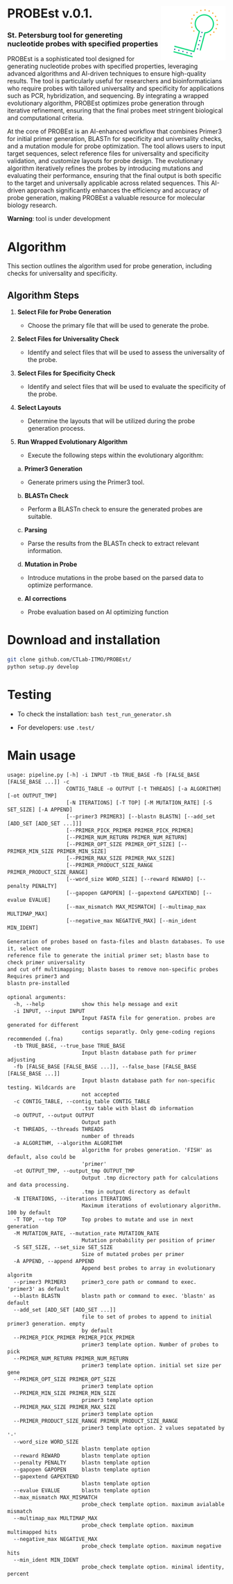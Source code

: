 # PROBEst v.0.1. <a href=""><img src="img/probest_logo.jpg" align="right" width="150" ></a> 
### St. Petersburg tool for genereting nucleotide probes with specified properties

PROBEst is a sophisticated tool designed for generating nucleotide probes with specified properties, leveraging advanced algorithms and AI-driven techniques to ensure high-quality results. The tool is particularly useful for researchers and bioinformaticians who require probes with tailored universality and specificity for applications such as PCR, hybridization, and sequencing. By integrating a wrapped evolutionary algorithm, PROBEst optimizes probe generation through iterative refinement, ensuring that the final probes meet stringent biological and computational criteria.

At the core of PROBEst is an AI-enhanced workflow that combines Primer3 for initial primer generation, BLASTn for specificity and universality checks, and a mutation module for probe optimization. The tool allows users to input target sequences, select reference files for universality and specificity validation, and customize layouts for probe design. The evolutionary algorithm iteratively refines the probes by introducing mutations and evaluating their performance, ensuring that the final output is both specific to the target and universally applicable across related sequences. This AI-driven approach significantly enhances the efficiency and accuracy of probe generation, making PROBEst a valuable resource for molecular biology research.

**Warning**: tool is under development

# Algorithm

This section outlines the algorithm used for probe generation, including checks for universality and specificity.

## Algorithm Steps

1. **Select File for Probe Generation**
   - Choose the primary file that will be used to generate the probe.

2. **Select Files for Universality Check**
   - Identify and select files that will be used to assess the universality of the probe.

3. **Select Files for Specificity Check**
   - Identify and select files that will be used to evaluate the specificity of the probe.

4. **Select Layouts**
   - Determine the layouts that will be utilized during the probe generation process.

5. **Run Wrapped Evolutionary Algorithm**
   - Execute the following steps within the evolutionary algorithm:
   
   a. **Primer3 Generation**
      - Generate primers using the Primer3 tool.
      
   b. **BLASTn Check**
      - Perform a BLASTn check to ensure the generated probes are suitable.
      
   c. **Parsing**
      - Parse the results from the BLASTn check to extract relevant information.
      
   d. **Mutation in Probe**
      - Introduce mutations in the probe based on the parsed data to optimize performance.
  
   e. **AI corrections**
      - Probe evaluation based on AI optimizing function


# Download and installation

```bash
git clone github.com/CTLab-ITMO/PROBEst/
python setup.py develop
```

# Testing

- To check the installation: `bash test_run_generator.sh`

- For developers: use `.test/`

# Main usage

```
usage: pipeline.py [-h] -i INPUT -tb TRUE_BASE -fb [FALSE_BASE [FALSE_BASE ...]] -c
                   CONTIG_TABLE -o OUTPUT [-t THREADS] [-a ALGORITHM] [-ot OUTPUT_TMP]
                   [-N ITERATIONS] [-T TOP] [-M MUTATION_RATE] [-S SET_SIZE] [-A APPEND]
                   [--primer3 PRIMER3] [--blastn BLASTN] [--add_set [ADD_SET [ADD_SET ...]]]
                   [--PRIMER_PICK_PRIMER PRIMER_PICK_PRIMER]
                   [--PRIMER_NUM_RETURN PRIMER_NUM_RETURN]
                   [--PRIMER_OPT_SIZE PRIMER_OPT_SIZE] [--PRIMER_MIN_SIZE PRIMER_MIN_SIZE]
                   [--PRIMER_MAX_SIZE PRIMER_MAX_SIZE]
                   [--PRIMER_PRODUCT_SIZE_RANGE PRIMER_PRODUCT_SIZE_RANGE]
                   [--word_size WORD_SIZE] [--reward REWARD] [--penalty PENALTY]
                   [--gapopen GAPOPEN] [--gapextend GAPEXTEND] [--evalue EVALUE]
                   [--max_mismatch MAX_MISMATCH] [--multimap_max MULTIMAP_MAX]
                   [--negative_max NEGATIVE_MAX] [--min_ident MIN_IDENT]

Generation of probes based on fasta-files and blastn databases. To use it, select one
reference file to generate the initial primer set; blastn base to check primer universality
and cut off multimapping; blastn bases to remove non-specific probes Requires primer3 and
blastn pre-installed

optional arguments:
  -h, --help            show this help message and exit
  -i INPUT, --input INPUT
                        Input FASTA file for generation. probes are generated for different
                        contigs separatly. Only gene-coding regions recommended (.fna)
  -tb TRUE_BASE, --true_base TRUE_BASE
                        Input blastn database path for primer adjusting
  -fb [FALSE_BASE [FALSE_BASE ...]], --false_base [FALSE_BASE [FALSE_BASE ...]]
                        Input blastn database path for non-specific testing. Wildcards are
                        not accepted
  -c CONTIG_TABLE, --contig_table CONTIG_TABLE
                        .tsv table with blast db information
  -o OUTPUT, --output OUTPUT
                        Output path
  -t THREADS, --threads THREADS
                        number of threads
  -a ALGORITHM, --algorithm ALGORITHM
                        algorithm for probes generation. 'FISH' as default, also could be
                        'primer'
  -ot OUTPUT_TMP, --output_tmp OUTPUT_TMP
                        Output .tmp dicrectory path for calculations and data processing.
                        .tmp in output directory as default
  -N ITERATIONS, --iterations ITERATIONS
                        Maximum iterations of evolutionary algorithm. 100 by default
  -T TOP, --top TOP     Top probes to mutate and use in next generation
  -M MUTATION_RATE, --mutation_rate MUTATION_RATE
                        Mutation probability per position of primer
  -S SET_SIZE, --set_size SET_SIZE
                        Size of mutated probes per primer
  -A APPEND, --append APPEND
                        Append best probes to array in evolutionary algoritm
  --primer3 PRIMER3     primer3_core path or command to exec. 'primer3' as default
  --blastn BLASTN       blastn path or command to exec. 'blastn' as default
  --add_set [ADD_SET [ADD_SET ...]]
                        file to set of probes to append to initial primer3 generation. empty
                        by default
  --PRIMER_PICK_PRIMER PRIMER_PICK_PRIMER
                        primer3 template option. Number of probes to pick
  --PRIMER_NUM_RETURN PRIMER_NUM_RETURN
                        primer3 template option. initial set size per gene
  --PRIMER_OPT_SIZE PRIMER_OPT_SIZE
                        primer3 template option
  --PRIMER_MIN_SIZE PRIMER_MIN_SIZE
                        primer3 template option
  --PRIMER_MAX_SIZE PRIMER_MAX_SIZE
                        primer3 template option
  --PRIMER_PRODUCT_SIZE_RANGE PRIMER_PRODUCT_SIZE_RANGE
                        primer3 template option. 2 values sepatated by '-'
  --word_size WORD_SIZE
                        blastn template option
  --reward REWARD       blastn template option
  --penalty PENALTY     blastn template option
  --gapopen GAPOPEN     blastn template option
  --gapextend GAPEXTEND
                        blastn template option
  --evalue EVALUE       blastn template option
  --max_mismatch MAX_MISMATCH
                        probe_check template option. maximum avialable mismatch
  --multimap_max MULTIMAP_MAX
                        probe_check template option. maximum multimapped hits
  --negative_max NEGATIVE_MAX
                        probe_check template option. maximum negative hits
  --min_ident MIN_IDENT
                        probe_check template option. minimal identity, percent
```
```
```
